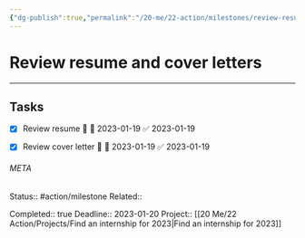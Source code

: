```yaml
---
{"dg-publish":true,"permalink":"/20-me/22-action/milestones/review-resume-and-cover-letters/"}
---
```


# Review resume and cover letters
---
## Tasks
- [x] Review resume 🔼 📅 2023-01-19 ✅ 2023-01-19
- [x] Review cover letter 🔼 📅 2023-01-19 ✅ 2023-01-19



###### META
Status:: #action/milestone 
Related:: 

Completed:: true
Deadline:: 2023-01-20
Project:: [[20 Me/22 Action/Projects/Find an internship for 2023\|Find an internship for 2023]]
